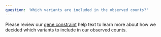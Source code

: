 ```yaml
---
question: 'Which variants are included in the observed counts?'
---
```


Please review our [gene constraint](/help/constraint#methods) help text to learn more about how we decided which variants to include in our observed counts.

